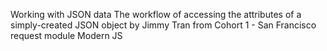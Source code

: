 Working with JSON data
The workflow of accessing the attributes of a simply-created JSON object by Jimmy Tran from Cohort 1 - San Francisco
request module
Modern JS
